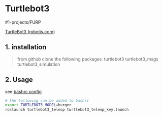 # Turtlebot3
#1-projects/FURP 

[TurtleBot3 (robotis.com)](https://emanual.robotis.com/docs/en/platform/turtlebot3/overview/)

## 1. installation
> from github clone the following packages:
turtlebot3
turtlebot3_msgs
turtlebot3_simulation

## 2. Usage
see [bashrc config](https://github.com/FURP-2023-2024/Zaihong_Weekly_Log/blob/main/Notes/bashrc%20config.md)
```bash
# the following can be added to bashrc
export TURTLEBOT3_MODEL=burger
roslaunch turtlebot3_teleop turtlebot3_teleop_key.launch
```